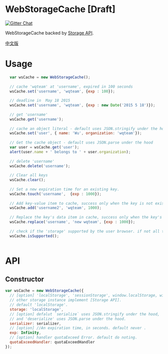 # WebStorageCache [Draft]

  <a href='https://gitter.im/WQTeam/web-storage-cache'>
    <img src='https://badges.gitter.im/Join%20Chat.svg' alt='Gitter Chat' />
  </a>

  WebStorageCache backed by [Storage API](http://www.w3.org/TR/webstorage/#storage).
  
  [中文版](https://github.com/WQTeam/web-storage-cache/blob/master/README_zh_CN.md)
  

# Usage
```javascript
  var wsCache = new WebStorageCache();
  
  // cache 'wqteam' at 'username', expired in 100 seconds
  wsCache.set('username', 'wqteam', {exp : 100});
  
  // deadline in  May 18 2015
  wsCache.set('username', 'wqteam', {exp : new Date('2015 5 18')});
  
  // get 'username' 
  wsCache.get('username');
  
  // cache an object literal - default uses JSON.stringify under the hood
  wsCache.set('user', { name: 'Wu', organization: 'wqteam'});
  
  // Get the cache object - default uses JSON.parse under the hood
  var user = wsCache.get('user');
  alert(user.name + ' belongs to ' + user.organization);
  
  // delete 'username'
  wsCache.delete('username');
  
  // Clear all keys
  wsCache.clear();
  
  // Set a new expiration time for an existing key.
  wsCache.touch('username',  {exp : 1000});
  
  // Add key-value item to cache, success only when the key is not exists in cache
  wsCache.add('username2', 'wqteam', 1000);
  
  // Replace the key's data item in cache, success only when the key's data item is exists in cache.
  wsCache.replace('username', 'new wqteam', {exp : 1000});
  
  // check if the 'storage' supported by the user browser. if not all the  WebStorageCache API method will do noting.
  wsCache.isSupported();
  
```
# API

## Constructor
```javascript
var wsCache = new WebStorageCache({
  // [option] 'localStorage', 'sessionStorage', window.localStorage, window.sessionStorage or 
  // other storage instance implement [Storage API].
  // default 'localStorage'.
  storage: 'localStorage',
  // [option] defalut `serialize` uses JSON.stringify under the hood, 
  // and 'deserialize' uses JSON.parse under the hood.
  serializer: serializer,
  // [option] //An expiration time, in seconds. default never .
  exp: Infinity,
  // [option] handler quotaExceed Error. default do noting.
  quotaExceedHandler: quotaExceedHandler 
}); 
```


